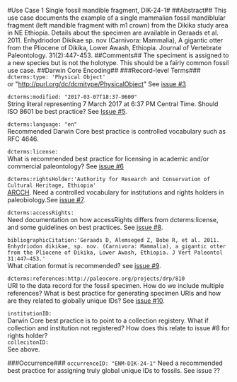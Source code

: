 #Use Case 1 Single fossil mandible fragment, DIK-24-1#
##Abstract##
This use case documents the example of a single mammalian fossil mandiblular fragment (left mandible fragment with m1 crown) from the Dikika study area in NE Ethiopia. Details about the specimen are available in Geraads et al. 2011. Enhydriodon Dikikae sp. nov (Carnivora: Mammalia), A gigantic otter from the Pliocene of Dikika, Lower Awash, Ethiopia. Journal of Vertebrate Paleontology. 31(2):447-453.
##Comments##
The speciment is assigned to a new species but is not the holotype. This should be a fairly common fossil use case.
##Darwin Core Encoding##
###Record-level Terms###
```dcterms:type: 'Physical Object'```   
or "http://purl.org/dc/dcmitype/PhysicalObject" See [issue #3](https://github.com/tdwg/paleo/issues/3)   
    
```dcterms:modified: "2017-03-07T18:37-0600"```    
String literal representing 7 March 2017 at 6:37 PM Central Time. Should ISO 8601 be best practice? See [Issue #5](https://github.com/tdwg/paleo/issues/5).   
    
```dcterms:language: "en"```  
Recommended Darwin Core best practice is controlled vocabulary such as RFC 4646.   
   
```dcterms:license: ```   
What is recommended best practice for licensing in academic and/or commercial paleontology? See [issue #6](https://github.com/tdwg/paleo/issues/6)  
   
```dcterms:rightsHolder:'Authority for Research and Conservation of Cultural Heritage, Ethiopia' ```  
[ARCCH](http://www.mysc.gov.et/ARCCH.html). Need a controlled vocabulary for institutions and rights holders in paleobiology.See [issue #7](https://github.com/tdwg/paleo/issues/7).  
    
```dcterms:accessRights: ```   
Need documentation on how accessRights differs from dcterms:license, and some guidelines on best practices. See [issue #8](https://github.com/tdwg/paleo/issues/8).  
    
```bibliographicCitation:'Geraads D, Alemseged Z, Bobe R, et al. 2011. Enhydriodon dikikae, sp. nov. (Carnivora: Mammalia), a gigantic otter from the Pliocene of Dikika, Lower Awash, Ethiopia. J Vert Paleontol 31:447–453.' ```   
What citation format is recommended? see [issue #9](https://github.com/tdwg/paleo/issues/9).  
   
```dcterms:references:http://paleocore.org/projects/drp/810 ```   
URI to the data record for the fossil specimen. How do we include multiple references? What is best practice for generating specimen URIs and how are they related to globally unique IDs? See [issue #10](https://github.com/tdwg/paleo/issues/10).   

```institutionID: ```     
Darwin Core best practice is to point to a collection registery. What if collection and institution not registered?  How does this relate to issue #8 for rights holder?    
```collecitonID: ```   
See above.   
    

###Occurrence###
```occurrenceID: "ENM-DIK-24-1"``` Need a recommended best practice for assigning truly global unique IDs to fossils. See issue ??
